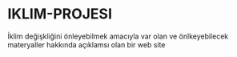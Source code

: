 # IKLIM-PROJESI
İklim değişkliğini önleyebilmek amacıyla var olan ve önlkeyebilecek materyaller hakkında açıklamsı olan bir web site

